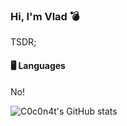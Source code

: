 
### Hi, I'm Vlad :bomb:

TSDR;

#### 🖥️ Languages
No!

![C0c0n4t's GitHub stats](https://github-readme-stats.vercel.app/api?username=C0c0n4t&theme=dark&show_icons=true)




